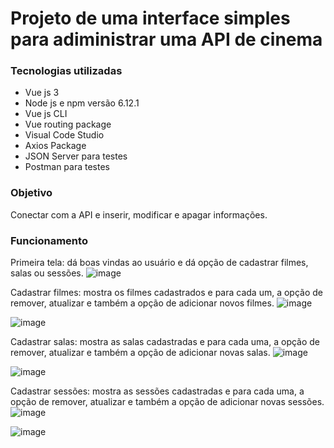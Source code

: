 # Projeto de uma interface simples para adiministrar uma API de cinema

### Tecnologias utilizadas 
- Vue js 3
- Node js e npm versão 6.12.1
- Vue js CLI
- Vue routing package
- Visual Code Studio
- Axios Package
- JSON Server para testes
- Postman para testes

### Objetivo
Conectar com a API e inserir, modificar e apagar informações.

### Funcionamento
Primeira tela: dá boas vindas ao usuário e dá opção de cadastrar filmes, salas ou sessões.
![image](https://user-images.githubusercontent.com/93011560/224829831-284a07c5-1dde-42d9-a079-dd4f8b027636.png)


Cadastrar filmes: mostra os filmes cadastrados e para cada um, a opção de remover, atualizar e também a opção de adicionar novos filmes.
![image](https://user-images.githubusercontent.com/93011560/224829900-1944c56b-1f07-4b9a-8a34-a74770dbd501.png)

![image](https://user-images.githubusercontent.com/93011560/224829950-ea7f6c45-19bc-47f1-b8c6-c811efeecaa8.png)


Cadastrar salas:  mostra as salas cadastradas e para cada uma, a opção de remover, atualizar e também a opção de adicionar novas salas.
![image](https://user-images.githubusercontent.com/93011560/224830109-037d3f64-02bc-40b4-81ea-d3ea99fbd7f9.png)

![image](https://user-images.githubusercontent.com/93011560/224830152-2d6ce051-6ee9-4b6b-8038-5b25f6d30f00.png)


Cadastrar sessões:  mostra as sessões cadastradas e para cada uma, a opção de remover, atualizar e também a opção de adicionar novas sessões.
![image](https://user-images.githubusercontent.com/93011560/224830221-f7c4ea74-1455-4123-a2ac-52b147f65102.png)

![image](https://user-images.githubusercontent.com/93011560/224830262-3fbd8a1d-bf8a-407d-b94a-3b7c12e157ed.png)
